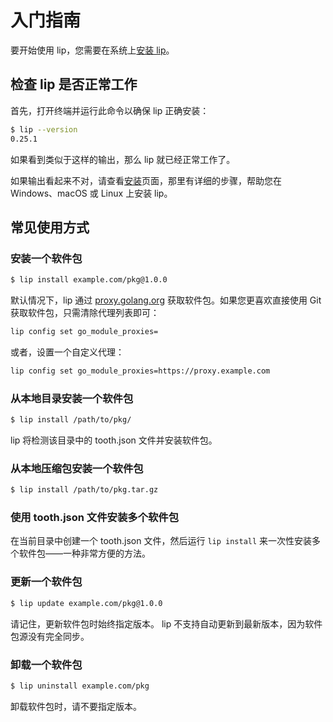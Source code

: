 # 入门指南

要开始使用 lip，您需要在系统上[安装 lip](./installation.zh.md)。

## 检查 lip 是否正常工作

首先，打开终端并运行此命令以确保 lip 正确安装：


```bash
$ lip --version
0.25.1
```

如果看到类似于这样的输出，那么 lip 就已经正常工作了。

如果输出看起来不对，请查看[安装](./installation.zh.md)页面，那里有详细的步骤，帮助您在 Windows、macOS 或 Linux 上安装 lip。

## 常见使用方式

### 安装一个软件包

```bash
$ lip install example.com/pkg@1.0.0
```

默认情况下，lip 通过 [proxy.golang.org](https://proxy.golang.org) 获取软件包。如果您更喜欢直接使用 Git 获取软件包，只需清除代理列表即可：
  
```bash
lip config set go_module_proxies=
```

或者，设置一个自定义代理：

```bash
lip config set go_module_proxies=https://proxy.example.com
```

### 从本地目录安装一个软件包

```bash
$ lip install /path/to/pkg/
```

lip 将检测该目录中的 tooth.json 文件并安装软件包。

### 从本地压缩包安装一个软件包

```bash
$ lip install /path/to/pkg.tar.gz
```

### 使用 tooth.json 文件安装多个软件包

在当前目录中创建一个 tooth.json 文件，然后运行 `lip install` 来一次性安装多个软件包——一种非常方便的方法。

### 更新一个软件包

```bash
$ lip update example.com/pkg@1.0.0
```

请记住，更新软件包时始终指定版本。 lip 不支持自动更新到最新版本，因为软件包源没有完全同步。

### 卸载一个软件包

```bash
$ lip uninstall example.com/pkg
```

卸载软件包时，请不要指定版本。
